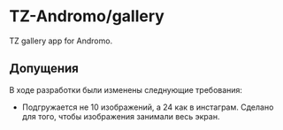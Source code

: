 # TZ-Andromo/gallery

TZ gallery app for Andromo.

## Допущения

В ходе разработки были изменены следнующие требования:
- Подгружается не 10 изображений, а 24 как в инстаграм. Сделано для того, чтобы изображения занимали весь экран.

